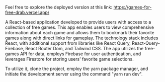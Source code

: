 Feel free to explore the deployed version at this link: https://games-for-free-drab.vercel.app/

A React-based application developed to provide users with access to a collection of free games. This app enables users to view comprehensive information about each game and allows them to bookmark their favorite games along with direct links for gameplay. The technology stack includes React, with additional support from libraries like React Query, React-Query-Firebase, React Router Dom, and Tailwind CSS. The app utilizes the free-games API for data, employs Firebase for user authentication, and leverages Firestore for storing users' favorite game selections.

To utilize it, clone the project, employ the yarn package manager, and initiate the development server using the command "yarn run dev".
